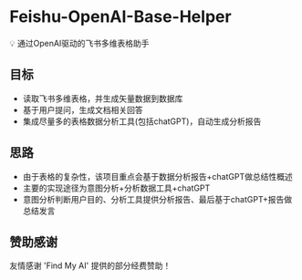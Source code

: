 # Feishu-OpenAI-Base-Helper
💡 通过OpenAI驱动的飞书多维表格助手

## 目标
* 读取飞书多维表格，并生成矢量数据到数据库
* 基于用户提问，生成文档相关回答
* 集成尽量多的表格数据分析工具(包括chatGPT)，自动生成分析报告

## 思路
* 由于表格的复杂性，该项目重点会基于数据分析报告+chatGPT做总结性概述
* 主要的实现途径为意图分析+分析数据工具+chatGPT
* 意图分析判断用户目的、分析工具提供分析报告、最后基于chatGPT+报告做总结发言


## 赞助感谢

友情感谢 'Find My AI' 提供的部分经费赞助！
